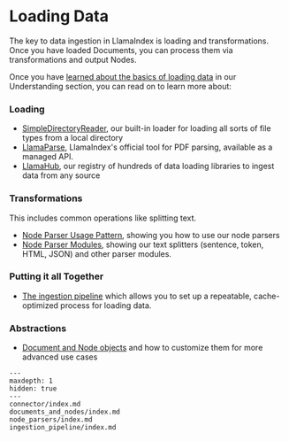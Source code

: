 # Loading Data

The key to data ingestion in LlamaIndex is loading and transformations. Once you have loaded Documents, you can process them via transformations and output Nodes.

Once you have [learned about the basics of loading data](../../understanding/loading/loading.md) in our Understanding section, you can read on to learn more about:

### Loading

- [SimpleDirectoryReader](simpledirectoryreader.md), our built-in loader for loading all sorts of file types from a local directory
- [LlamaParse](connector/llama_parse.md), LlamaIndex's official tool for PDF parsing, available as a managed API.
- [LlamaHub](connector/index.md), our registry of hundreds of data loading libraries to ingest data from any source

### Transformations

This includes common operations like splitting text.

- [Node Parser Usage Pattern](node_parsers/index.md), showing you how to use our node parsers
- [Node Parser Modules](node_parsers/modules.md), showing our text splitters (sentence, token, HTML, JSON) and other parser modules.

### Putting it all Together

- [The ingestion pipeline](ingestion_pipeline/index.md) which allows you to set up a repeatable, cache-optimized process for loading data.

### Abstractions

- [Document and Node objects](documents_and_nodes/index.md) and how to customize them for more advanced use cases

```{toctree}
---
maxdepth: 1
hidden: true
---
connector/index.md
documents_and_nodes/index.md
node_parsers/index.md
ingestion_pipeline/index.md
```
